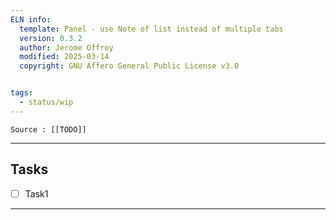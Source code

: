 ```yaml
---
ELN info:
  template: Panel - use Note of list instead of multiple tabs 
  version: 0.3.2
  author: Jerome Offroy
  modified: 2025-03-14
  copyright: GNU Affero General Public License v3.0


tags:
  - status/wip
---
```

````ad-tip
Source : [[TODO]]

````


---
## Tasks
- [ ] Task1
---

